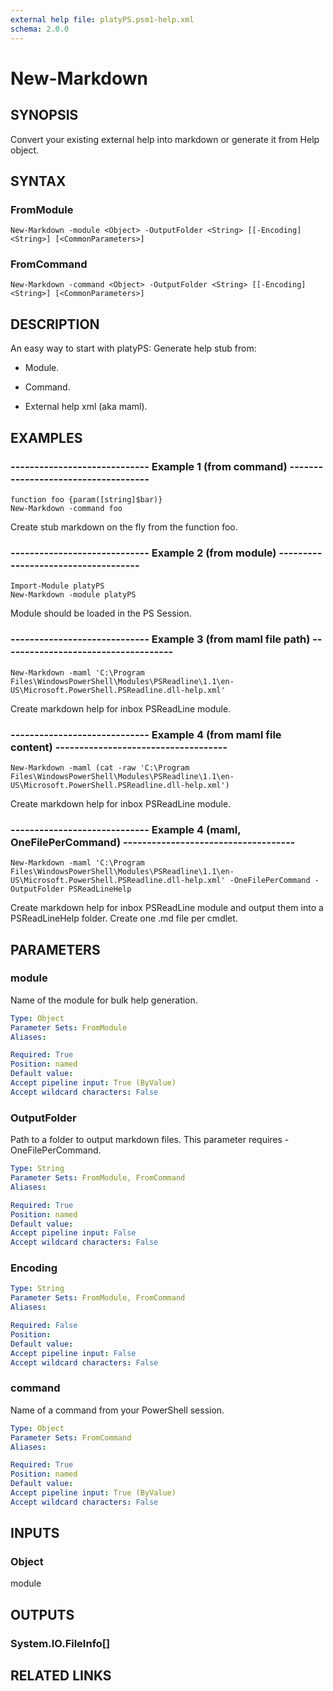 ```yaml
---
external help file: platyPS.psm1-help.xml
schema: 2.0.0
---
```


# New-Markdown
## SYNOPSIS
Convert your existing external help into markdown or generate it from Help object.

## SYNTAX

### FromModule
```
New-Markdown -module <Object> -OutputFolder <String> [[-Encoding] <String>] [<CommonParameters>]
```

### FromCommand
```
New-Markdown -command <Object> -OutputFolder <String> [[-Encoding] <String>] [<CommonParameters>]
```

## DESCRIPTION
An easy way to start with platyPS: Generate help stub from:

-  Module.

-  Command.

-  External help xml \(aka maml\).

## EXAMPLES

### ----------------------------- Example 1 (from command) ------------------------------------
```
function foo {param([string]$bar)}
New-Markdown -command foo
```

Create stub markdown on the fly from the function foo.

### ----------------------------- Example 2 (from module) ------------------------------------
```
Import-Module platyPS
New-Markdown -module platyPS
```

Module should be loaded in the PS Session.

### ----------------------------- Example 3 (from maml file path) ------------------------------------
```
New-Markdown -maml 'C:\Program Files\WindowsPowerShell\Modules\PSReadline\1.1\en-US\Microsoft.PowerShell.PSReadline.dll-help.xml'
```

Create markdown help for inbox PSReadLine module.

### ----------------------------- Example 4 (from maml file content) ------------------------------------
```
New-Markdown -maml (cat -raw 'C:\Program Files\WindowsPowerShell\Modules\PSReadline\1.1\en-US\Microsoft.PowerShell.PSReadline.dll-help.xml')
```

Create markdown help for inbox PSReadLine module.

### ----------------------------- Example 4 (maml, OneFilePerCommand) ------------------------------------
```
New-Markdown -maml 'C:\Program Files\WindowsPowerShell\Modules\PSReadline\1.1\en-US\Microsoft.PowerShell.PSReadline.dll-help.xml' -OneFilePerCommand -OutputFolder PSReadLineHelp
```

Create markdown help for inbox PSReadLine module and output them into a PSReadLineHelp folder. Create one .md file per cmdlet.

## PARAMETERS

### module
Name of the module for bulk help generation.

```yaml
Type: Object
Parameter Sets: FromModule
Aliases: 

Required: True
Position: named
Default value: 
Accept pipeline input: True (ByValue)
Accept wildcard characters: False
```

### OutputFolder
Path to a folder to output markdown files. This parameter requires -OneFilePerCommand.

```yaml
Type: String
Parameter Sets: FromModule, FromCommand
Aliases: 

Required: True
Position: named
Default value: 
Accept pipeline input: False
Accept wildcard characters: False
```

### Encoding
```yaml
Type: String
Parameter Sets: FromModule, FromCommand
Aliases: 

Required: False
Position: 
Default value: 
Accept pipeline input: False
Accept wildcard characters: False
```

### command
Name of a command from your PowerShell session.

```yaml
Type: Object
Parameter Sets: FromCommand
Aliases: 

Required: True
Position: named
Default value: 
Accept pipeline input: True (ByValue)
Accept wildcard characters: False
```

## INPUTS

### Object
module

## OUTPUTS

### System.IO.FileInfo[]
## RELATED LINKS


